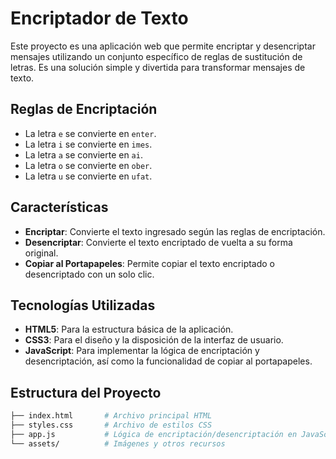 # Encriptador de Texto

Este proyecto es una aplicación web que permite encriptar y desencriptar mensajes utilizando un conjunto específico de reglas de sustitución de letras. Es una solución simple y divertida para transformar mensajes de texto.

## Reglas de Encriptación

- La letra `e` se convierte en `enter`.
- La letra `i` se convierte en `imes`.
- La letra `a` se convierte en `ai`.
- La letra `o` se convierte en `ober`.
- La letra `u` se convierte en `ufat`.

## Características

- **Encriptar**: Convierte el texto ingresado según las reglas de encriptación.
- **Desencriptar**: Convierte el texto encriptado de vuelta a su forma original.
- **Copiar al Portapapeles**: Permite copiar el texto encriptado o desencriptado con un solo clic.

## Tecnologías Utilizadas

- **HTML5**: Para la estructura básica de la aplicación.
- **CSS3**: Para el diseño y la disposición de la interfaz de usuario.
- **JavaScript**: Para implementar la lógica de encriptación y desencriptación, así como la funcionalidad de copiar al portapapeles.

## Estructura del Proyecto

```bash
├── index.html       # Archivo principal HTML
├── styles.css       # Archivo de estilos CSS
├── app.js           # Lógica de encriptación/desencriptación en JavaScript
└── assets/          # Imágenes y otros recursos
